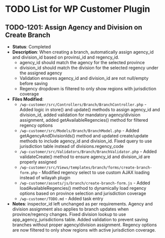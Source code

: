 # TODO List for WP Customer Plugin

## TODO-1201: Assign Agency and Division on Create Branch
- **Status**: Completed
- **Description**: When creating a branch, automatically assign agency_id and division_id based on provinsi_id and regency_id.
  - agency_id should match the agency for the selected province
  - division_id should match the division for the selected regency under the assigned agency
  - Validation ensures agency_id and division_id are not null/empty before saving
  - Regency dropdown is filtered to only show regions with jurisdiction coverage
- **Files Modified**:
  - `/wp-customer/src/Controllers/Branch/BranchController.php` - Added logic in store() and update() methods to assign agency_id and division_id, added validation for mandatory agency/division assignment, added getAvailableRegencies() method for filtered regency options
  - `/wp-customer/src/Models/Branch/BranchModel.php` - Added getAgencyAndDivisionIds() method and updated create/update methods to include agency_id and division_id. Fixed query to use jurisdiction table instead of divisions.regency_code
  - `/wp-customer/src/Validators/Branch/BranchValidator.php` - Added validateCreate() method to ensure agency_id and division_id are properly assigned
  - `/wp-customer/src/Views/templates/branch/forms/create-branch-form.php` - Modified regency select to use custom AJAX loading instead of wilayah plugin
  - `/wp-customer/assets/js/branch/create-branch-form.js` - Added loadAvailableRegencies() method to dynamically load regency options based on province selection and jurisdiction coverage
  - `/wp-customer/TODO.md` - Added task entry
- **Notes**: inspector_id left unchanged as per requirements. Agency and division assignment also applies to branch updates when province/regency changes. Fixed division lookup to use app_agency_jurisdictions table. Added validation to prevent saving branches without proper agency/division assignment. Regency options are now filtered to only show regions with active jurisdiction coverage.
